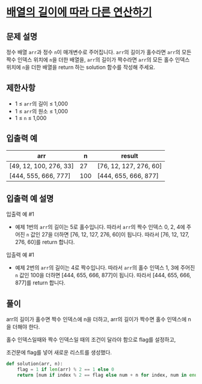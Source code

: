 # [배열의 길이에 따라 다른 연산하기][1]

## 문제 설명

정수 배열 `arr`과 정수 `n`이 매개변수로 주어집니다. `arr`의 길이가 홀수라면 `arr`의 모든 짝수 인덱스 위치에 `n`을 더한 배열을, `arr`의 길이가 짝수라면 `arr`의 모든 홀수 인덱스 위치에 `n`을 더한 배열을 return 하는 solution 함수를 작성해 주세요.

## 제한사항

- 1 ≤ `arr`의 길이 ≤ 1,000
- 1 ≤ `arr`의 원소 ≤ 1,000
- 1 ≤ `n` ≤ 1,000

## 입출력 예

| arr                    | n   | result                 |
| ---------------------- | --- | ---------------------- |
| [49, 12, 100, 276, 33] | 27  | [76, 12, 127, 276, 60] |
| [444, 555, 666, 777]   | 100 | [444, 655, 666, 877]   |

## 입출력 예 설명

입출력 예 #1

- 예제 1번의 `arr`의 길이는 5로 홀수입니다. 따라서 `arr`의 짝수 인덱스 0, 2, 4에 주어진 `n` 값인 27을 더하면 [76, 12, 127, 276, 60]이 됩니다. 따라서 [76, 12, 127, 276, 60]를 return 합니다.

입출력 예 #1

- 예제 2번의 `arr`의 길이는 4로 짝수입니다. 따라서 `arr`의 홀수 인덱스 1, 3에 주어진 `n` 값인 100을 더하면 [444, 655, 666, 877]이 됩니다. 따라서 [444, 655, 666, 877]를 return 합니다.

## 풀이

arr의 길이가 홀수면 짝수 인덱스에 n을 더하고,
arr의 길이가 짝수면 홀수 인덱스에 n을 더해야 한다.

홀수 인덱스일때와 짝수 인덱스일 때의 조건이 달라야 함으로 flag를 설정하고,

조건문에 flag를 넣어 새로운 리스트를 생성했다.

```python
def solution(arr, n):
    flag = 1 if len(arr) % 2 == 1 else 0
    return [num if index % 2 == flag else num + n for index, num in enumerate(arr)]
```

[1]: https://school.programmers.co.kr/learn/courses/30/lessons/181854
